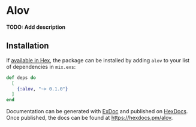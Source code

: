# Alov

**TODO: Add description**

## Installation

If [available in Hex](https://hex.pm/docs/publish), the package can be installed
by adding `alov` to your list of dependencies in `mix.exs`:

```elixir
def deps do
  [
    {:alov, "~> 0.1.0"}
  ]
end
```

Documentation can be generated with [ExDoc](https://github.com/elixir-lang/ex_doc)
and published on [HexDocs](https://hexdocs.pm). Once published, the docs can
be found at <https://hexdocs.pm/alov>.

